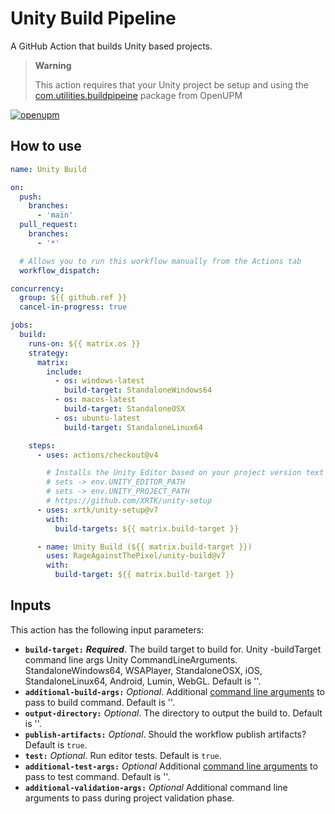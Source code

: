 # Unity Build Pipeline

A GitHub Action that builds Unity based projects.

> **Warning**
>
> This action requires that your Unity project be setup and using the [com.utilities.buildpipeine](https://github.com/RageAgainstThePixel/com.utilities.buildpipeine) package from OpenUPM

[![openupm](https://img.shields.io/npm/v/com.utilities.buildpipeline?label=openupm&registry_uri=https://package.openupm.com)](https://openupm.com/packages/com.utilities.buildpipeline/)

## How to use

```yaml
name: Unity Build

on:
  push:
    branches:
      - 'main'
  pull_request:
    branches:
      - '*'

  # Allows you to run this workflow manually from the Actions tab
  workflow_dispatch:

concurrency:
  group: ${{ github.ref }}
  cancel-in-progress: true

jobs:
  build:
    runs-on: ${{ matrix.os }}
    strategy:
      matrix:
        include:
          - os: windows-latest
            build-target: StandaloneWindows64
          - os: macos-latest
            build-target: StandaloneOSX
          - os: ubuntu-latest
            build-target: StandaloneLinux64

    steps:
      - uses: actions/checkout@v4

        # Installs the Unity Editor based on your project version text file
        # sets -> env.UNITY_EDITOR_PATH
        # sets -> env.UNITY_PROJECT_PATH
        # https://github.com/XRTK/unity-setup
      - uses: xrtk/unity-setup@v7
        with:
          build-targets: ${{ matrix.build-target }}

      - name: Unity Build (${{ matrix.build-target }})
        uses: RageAgainstThePixel/unity-build@v7
        with:
          build-target: ${{ matrix.build-target }}
```

## Inputs

This action has the following input parameters:

- **`build-target:`** ***Required***. The build target to build for. Unity -buildTarget command line args Unity CommandLineArguments. StandaloneWindows64, WSAPlayer, StandaloneOSX, iOS, StandaloneLinux64, Android, Lumin, WebGL. Default is ''.
- **`additional-build-args:`** *Optional*. Additional [command line arguments](https://docs.unity3d.com/Manual/EditorCommandLineArguments.html) to pass to build command. Default is ''.
- **`output-directory:`** *Optional*. The directory to output the build to. Default is ''.
- **`publish-artifacts:`** *Optional*. Should the workflow publish artifacts? Default is `true`.
- **`test:`** *Optional*. Run editor tests. Default is `true`.
- **`additional-test-args:`** *Optional* Additional [command line arguments](https://docs.unity3d.com/Manual/EditorCommandLineArguments.html) to pass to test command. Default is ''.
- **`additional-validation-args:`** *Optional* Additional command line arguments to pass during project validation phase.
